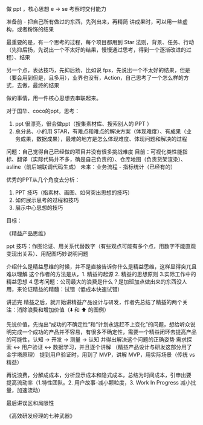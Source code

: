 做 ppt ，核心思想
e -> se 考察时交付能力

准备前 - 把自己所有做过的东西，先列出来，再精简
讲成果时，可以用一些虚构，或者粉饰的结果

最重要的是，有一个思考的过程，每个项目都用到 Star 法则，背景、任务、行动（先抑后扬，先说出一个不太好的结果，慢慢通过思考，得到一个逐渐改进的过程）、结果

另一个点，表达技巧，先抑后扬，比如说 fps，先说出一个不太好的结果，但是（要会用到但是，且多用），业界也没有，Action，自己思考了一个怎么样的方式，去做，最终的结果

做的事情，用一件核心思想去串联起来。

对于国华、coco的ppt，思考：
1. ppt 很漂亮，很会做ppt（搜集素材库、搜索别人的 PPT ）
2. 总分总、小的用 STAR，有难点和难点的解决方案（体现难度）、有成果（业务成果，数据成果），最难的地方是怎么体现难度、体现问题和解决的过程

问题：自己觉得自己已经做的项目并没有很多挑战难度
目前：可视化类性能指标、翻译（实际代码并不多，确是自己负责的）、仓库地图（负责货架渲染）、asline（前后端联调代码生成）
未来：业务流程 - 指标统计（已经有的）


优秀的PPT从几个角度去分析：
1. PPT 技巧（指素材、画图、如何突出思想的技巧）
2. 如何展示思考的过程和技巧
3. 展示中心思想的技巧


目标：

《精益产品思维》

ppt 技巧：作图论证、用关系代替数字（有些观点可能有多个点，用数字不能直观变现出关系）、用配图巧妙说明问题

介绍什么是精益思维的时候，并不是直接告诉你什么是精益思维，这样显得突兀且难以理解
这个作者的方法是从，1. 精益的起源 2. 精益的思想原则 3.实际工作中的精益思想 4.思考问题：公司最大的浪费是什么？是加班加点做出来的东西没人用，来论证精益的精髓：试错（低成本快速试错）

讲述完 精益之后，就开始讲精益产品设计与研发，作者先总结了精益的两个关注：消除浪费和增加价值（⬇️ 和 ⬆️ 的图例）

先说价值，先抛出“成功的不确定性”和“计划永远赶不上变化”的问题，想给听众说明完成一个成功的产品并不容易，有很多不确定性，需要一个精益闭环去提高产品的可能性，认知 -> 开发 -> 测量 -> 认知
并得出解决这个问题的正确姿势 需求探索 <-> 用户验证 <-> 数据学习，并且逐个讲解
（精益产品设计与研发这部分用了金字塔原理）
提到用户验证时，用到了 MVP，讲解 MVP，用实际场景（传统 vs 精益）

再说浪费，分解成成本，分析显示成本和隐式成本，总结为时间成本，引申出要  提高流动率（1.特性团队。2. 用户故事-减小颗粒度，3. Work In Progress 减小批量，加速流动）

最后讲误区和局限性


《高效研发经理的七种武器》
